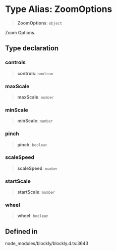 # Type Alias: ZoomOptions

> **ZoomOptions**: `object`

Zoom Options.

## Type declaration

### controls

> **controls**: `boolean`

### maxScale

> **maxScale**: `number`

### minScale

> **minScale**: `number`

### pinch

> **pinch**: `boolean`

### scaleSpeed

> **scaleSpeed**: `number`

### startScale

> **startScale**: `number`

### wheel

> **wheel**: `boolean`

## Defined in

node_modules/blockly/blockly.d.ts:3643
